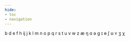 ```yaml
---
hide:
- toc
- navigation
---
```

b
d
e
f
h
ij
j
k
l
m
n
o
p
q
r
s
t
u
v
w
z
æ
ŋ
ɑ
ə
ɡ
ɪ
ɵ
ʃ
ʊ
ʏ
ʒ
χ
